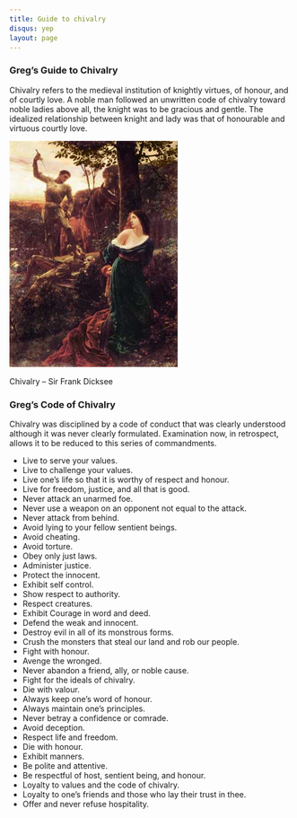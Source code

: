 ```yaml
---
title: Guide to chivalry
disqus: yep
layout: page
---
```

### Greg&#8217;s Guide to Chivalry

Chivalry refers to the medieval institution of knightly virtues, of honour, and of courtly love. A noble man followed an unwritten code of chivalry toward noble ladies above all, the knight was to be gracious and gentle. The idealized relationship between knight and lady was that of honourable and virtuous courtly love.

<img src="/library/images/Gregsguidetochivalry/index.1.jpg" border="0" alt="" />

Chivalry &#8211; Sir Frank Dicksee

### Greg&#8217;s Code of Chivalry

Chivalry was disciplined by a code of conduct that was clearly understood although it was never clearly formulated. Examination now, in retrospect, allows it to be reduced to this series of commandments.

  * Live to serve your values.
  * Live to challenge your values.
  * Live one&#8217;s life so that it is worthy of respect and honour.
  * Live for freedom, justice, and all that is good.
  * Never attack an unarmed foe.
  * Never use a weapon on an opponent not equal to the attack.
  * Never attack from behind.
  * Avoid lying to your fellow sentient beings.
  * Avoid cheating.
  * Avoid torture.
  * Obey only just laws.
  * Administer justice.
  * Protect the innocent.
  * Exhibit self control.
  * Show respect to authority.
  * Respect creatures.
  * Exhibit Courage in word and deed.
  * Defend the weak and innocent.
  * Destroy evil in all of its monstrous forms.
  * Crush the monsters that steal our land and rob our people.
  * Fight with honour.
  * Avenge the wronged.
  * Never abandon a friend, ally, or noble cause.
  * Fight for the ideals of chivalry.
  * Die with valour.
  * Always keep one&#8217;s word of honour.
  * Always maintain one&#8217;s principles.
  * Never betray a confidence or comrade.
  * Avoid deception.
  * Respect life and freedom.
  * Die with honour.
  * Exhibit manners.
  * Be polite and attentive.
  * Be respectful of host, sentient being, and honour.
  * Loyalty to values and the code of chivalry.
  * Loyalty to one&#8217;s friends and those who lay their trust in thee.
  * Offer and never refuse hospitality.  

<!-- ### Greg&#8217;s Guide to Practical Chivalry

When ladies are present, so should there be gentlemen, especially in this age.

  * A gentleman always defend the honour of a lady. (i.e. if an unhonourably gentleman disrespects a sentient being it is the responsibility of a gentleman to restore their honour)
  * A gentleman always respect a lady. (i.e. he should only speak honourably of her)
  * A gentleman always take a route that is most suitable for the lady. (i.e. a cab ride instead of walking 2 miles in the rain)
  * When walking down a foot path with a lady a gentleman will walk on the side closest to the road but when there is no road the lady is always on the non master arm of her gentleman so he is able to better protect her.
  * When entering or exiting a room a gentleman will hold open the door for the lady and allow her to pass first unless the gentleman is concerned for her safety.
  * A gentleman should be accustomed to standing for a lady when she does. (i.e. if a lady stands at a table for instance so should a gentleman)
  * A gentleman orders for his lady at a restaurant.
  * A gentleman is responsible for the comfort of the lady. (i.e. he will give up his coat to keep her warm)
  * A lady will always feel special in the company of a gentleman.
  * The correct answer to a lady from a gentleman is always a compliment.
  * A gentleman will not only respect a lady but also the family of that lady. (i.e. he will ask her father for her hand in marriage)
  * A lady should never have to open her own door or pour her own glass of wine while in the presence of a man. -->
